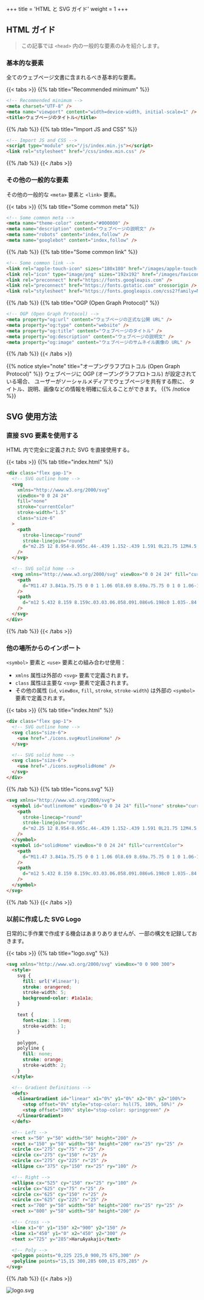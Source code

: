 +++
title = 'HTML と SVG ガイド'
weight = 1
+++

## HTML ガイド

> この記事では `<head>` 内の一般的な要素のみを紹介します。

### 基本的な要素

全てのウェブページ文書に含まれるべき基本的な要素。

{{< tabs >}}
{{% tab title="Recommended minimum" %}}

```html
<!-- Recommended minimum -->
<meta charset="UTF-8" />
<meta name="viewport" content="width=device-width, initial-scale=1" />
<title>ウェブページのタイトル</title>
```

{{% /tab %}}
{{% tab title="Import JS and CSS" %}}

```html
<!-- Import JS and CSS -->
<script type="module" src="/js/index.min.js"></script>
<link rel="stylesheet" href="/css/index.min.css" />
```

{{% /tab %}}
{{< /tabs >}}

### その他の一般的な要素

その他の一般的な `<meta>` 要素と `<link>` 要素。

{{< tabs >}}
{{% tab title="Some common meta" %}}

```html
<!-- Some common meta -->
<meta name="theme-color" content="#000000" />
<meta name="description" content="ウェブページの説明文" />
<meta name="robots" content="index,follow" />
<meta name="googlebot" content="index,follow" />
```

{{% /tab %}}
{{% tab title="Some common link" %}}

```html
<!-- Some common link -->
<link rel="apple-touch-icon" sizes="180x180" href="/images/apple-touch-icon.png" />
<link rel="icon" type="image/png" sizes="192x192" href="/images/favicon.png" />
<link rel="preconnect" href="https://fonts.googleapis.com" />
<link rel="preconnect" href="https://fonts.gstatic.com" crossorigin />
<link rel="stylesheet" href="https://fonts.googleapis.com/css2?family=Noto+Sans+JP&display=swap" />
```

{{% /tab %}}
{{% tab title="OGP (Open Graph Protocol)" %}}

```html
<!-- OGP (Open Graph Protocol) -->
<meta property="og:url" content="ウェブページの正式な公開 URL" />
<meta property="og:type" content="website" />
<meta property="og:title" content="ウェブページのタイトル" />
<meta property="og:description" content="ウェブページの説明文" />
<meta property="og:image" content="ウェブページのサムネイル画像の URL" />
```

{{% /tab %}}
{{< /tabs >}}

{{% notice style="note" title="オープングラフプロトコル (Open Graph Protocol)" %}}
ウェブページに OGP (オープングラフプロトコル) が設定されている場合、
ユーザーがソーシャルメディアでウェブページを共有する際に、
タイトル、説明、画像などの情報を明確に伝えることができます。
{{% /notice %}}

## SVG 使用方法

### 直接 SVG 要素を使用する

HTML 内で完全に定義された SVG を直接使用する。

{{< tabs >}}
{{% tab title="index.html" %}}

```html
<div class="flex gap-1">
  <!-- SVG outline home -->
  <svg
    xmlns="http://www.w3.org/2000/svg"
    viewBox="0 0 24 24"
    fill="none"
    stroke="currentColor"
    stroke-width="1.5"
    class="size-6"
  >
    <path
      stroke-linecap="round"
      stroke-linejoin="round"
      d="m2.25 12 8.954-8.955c.44-.439 1.152-.439 1.591 0L21.75 12M4.5 9.75v10.125c0 .621.504 1.125 1.125 1.125H9.75v-4.875c0-.621.504-1.125 1.125-1.125h2.25c.621 0 1.125.504 1.125 1.125V21h4.125c.621 0 1.125-.504 1.125-1.125V9.75M8.25 21h8.25"
    />
  </svg>

  <!-- SVG solid home -->
  <svg xmlns="http://www.w3.org/2000/svg" viewBox="0 0 24 24" fill="currentColor" class="size-6">
    <path
      d="M11.47 3.841a.75.75 0 0 1 1.06 0l8.69 8.69a.75.75 0 1 0 1.06-1.061l-8.689-8.69a2.25 2.25 0 0 0-3.182 0l-8.69 8.69a.75.75 0 1 0 1.061 1.06l8.69-8.689Z"
    />
    <path
      d="m12 5.432 8.159 8.159c.03.03.06.058.091.086v6.198c0 1.035-.84 1.875-1.875 1.875H15a.75.75 0 0 1-.75-.75v-4.5a.75.75 0 0 0-.75-.75h-3a.75.75 0 0 0-.75.75V21a.75.75 0 0 1-.75.75H5.625a1.875 1.875 0 0 1-1.875-1.875v-6.198a2.29 2.29 0 0 0 .091-.086L12 5.432Z"
    />
  </svg>
</div>
```

{{% /tab %}}
{{< /tabs >}}

### 他の場所からのインポート

`<symbol>` 要素と `<use>` 要素との組み合わせ使用：

- `xmlns` 属性は外部の `<svg>` 要素で定義されます。
- `class` 属性は主要な `<svg>` 要素で定義されます。
- その他の属性 (`id`, `viewBox`, `fill`, `stroke`, `stroke-width`)
  は外部の `<symbol>` 要素で定義されます。

{{< tabs >}}
{{% tab title="index.html" %}}

```html
<div class="flex gap-1">
  <!-- SVG outline home -->
  <svg class="size-6">
    <use href="./icons.svg#outlineHome" />
  </svg>

  <!-- SVG solid home -->
  <svg class="size-6">
    <use href="./icons.svg#solidHome" />
  </svg>
</div>
```

{{% /tab %}}
{{% tab title="icons.svg" %}}

```html
<svg xmlns="http://www.w3.org/2000/svg">
  <symbol id="outlineHome" viewBox="0 0 24 24" fill="none" stroke="currentColor" stroke-width="1.5">
    <path
      stroke-linecap="round"
      stroke-linejoin="round"
      d="m2.25 12 8.954-8.955c.44-.439 1.152-.439 1.591 0L21.75 12M4.5 9.75v10.125c0 .621.504 1.125 1.125 1.125H9.75v-4.875c0-.621.504-1.125 1.125-1.125h2.25c.621 0 1.125.504 1.125 1.125V21h4.125c.621 0 1.125-.504 1.125-1.125V9.75M8.25 21h8.25"
    />
  </symbol>
  <symbol id="solidHome" viewBox="0 0 24 24" fill="currentColor">
    <path
      d="M11.47 3.841a.75.75 0 0 1 1.06 0l8.69 8.69a.75.75 0 1 0 1.06-1.061l-8.689-8.69a2.25 2.25 0 0 0-3.182 0l-8.69 8.69a.75.75 0 1 0 1.061 1.06l8.69-8.689Z"
    />
    <path
      d="m12 5.432 8.159 8.159c.03.03.06.058.091.086v6.198c0 1.035-.84 1.875-1.875 1.875H15a.75.75 0 0 1-.75-.75v-4.5a.75.75 0 0 0-.75-.75h-3a.75.75 0 0 0-.75.75V21a.75.75 0 0 1-.75.75H5.625a1.875 1.875 0 0 1-1.875-1.875v-6.198a2.29 2.29 0 0 0 .091-.086L12 5.432Z"
    />
  </symbol>
</svg>
```

{{% /tab %}}
{{< /tabs >}}

### 以前に作成した SVG Logo

日常的に手作業で作成する機会はあまりありませんが、一部の構文を記録しておきます。

{{< tabs >}}
{{% tab title="logo.svg" %}}

```html
<svg xmlns="http://www.w3.org/2000/svg" viewBox="0 0 900 300">
  <style>
    svg {
      fill: url('#linear');
      stroke: orangered;
      stroke-width: 5;
      background-color: #1a1a1a;
    }

    text {
      font-size: 1.5rem;
      stroke-width: 1;
    }

    polygon,
    polyline {
      fill: none;
      stroke: orange;
      stroke-width: 2;
    }
  </style>

  <!-- Gradient Definitions -->
  <defs>
    <linearGradient id="linear" x1="0%" y1="0%" x2="0%" y2="100%">
      <stop offset="0%" style="stop-color: hsl(75, 100%, 50%)" />
      <stop offset="100%" style="stop-color: springgreen" />
    </linearGradient>
  </defs>

  <!-- Left -->
  <rect x="50" y="50" width="50" height="200" />
  <rect x="150" y="50" width="50" height="200" rx="25" ry="25" />
  <circle cx="275" cy="75" r="25" />
  <circle cx="275" cy="150" r="25" />
  <circle cx="275" cy="225" r="25" />
  <ellipse cx="375" cy="150" rx="25" ry="100" />

  <!-- Right -->
  <ellipse cx="525" cy="150" rx="25" ry="100" />
  <circle cx="625" cy="75" r="25" />
  <circle cx="625" cy="150" r="25" />
  <circle cx="625" cy="225" r="25" />
  <rect x="700" y="50" width="50" height="200" rx="25" ry="25" />
  <rect x="800" y="50" width="50" height="200" />

  <!-- Cross -->
  <line x1="0" y1="150" x2="900" y2="150" />
  <line x1="450" y1="0" x2="450" y2="300" />
  <text x="725" y="285">HaruAyakaji</text>

  <!-- Poly -->
  <polygon points="0,225 225,0 900,75 675,300" />
  <polyline points="15,15 300,285 600,15 875,285" />
</svg>
```

{{% /tab %}}
{{< /tabs >}}

![logo.svg](/pictures/logo.svg)
